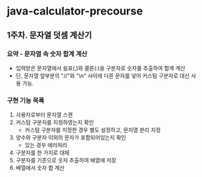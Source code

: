 # java-calculator-precourse
## 1주차. 문자열 덧셈 계산기
### 요약 - 문자열 속 숫자 합계 계산
- 입력받은 문자열에서 쉼표(,)와 콜론(:)을 구분자로 숫자를 추출하여 합계 계산
- 단, 문자열 앞부분의 "//"와 "\n" 사이에 다른 문자를 넣어 커스텀 구분자로 대신 사용 가능.

### 구현 기능 목록
1. 사용자로부터 문자열 스캔
2. 커스텀 구분자를 지정하였는지 확인
    - 커스텀 구분자를 지정한 경우 별도 설정하고, 문자열 분리 지정
3. 양수와 구분자 이외의 문자가 포함되어있는지 확인
    - 있는 경우 에러처리
4. 구분자를 한 가지로 대체
5. 구분자를 기준으로 숫자 추출하여 배열에 저장
6. 배열에서 숫자 합 계산